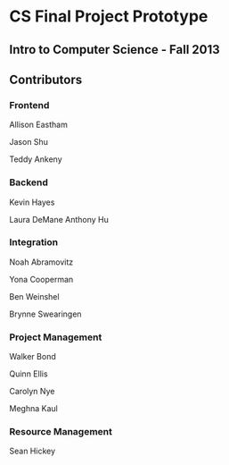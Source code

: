 # CS Final Project Prototype

## Intro to Computer Science - Fall 2013

## Contributors

### Frontend
Allison Eastham

Jason Shu

Teddy Ankeny

### Backend
Kevin Hayes

Laura DeMane
Anthony Hu

### Integration

Noah Abramovitz

Yona Cooperman

Ben Weinshel

Brynne Swearingen

### Project Management

Walker Bond

Quinn Ellis

Carolyn Nye

Meghna Kaul
### Resource Management
Sean Hickey
